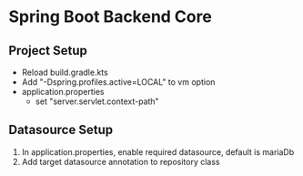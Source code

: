 # Spring Boot Backend Core

## Project Setup
- Reload build.gradle.kts
- Add "-Dspring.profiles.active=LOCAL" to vm option
- application.properties
  - set "server.servlet.context-path"

## Datasource Setup
1. In application.properties, enable required datasource, default is mariaDb
2. Add target datasource annotation to repository class